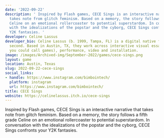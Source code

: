```yaml
---
date: '2022-09-22'
description: ' Inspired by Flash games, CECE Sings is an interactive narrative that
  takes note from glitch feminism. Based on a memory, the story follows a fifth grade
  Celine on an emotional rollercoaster to potential superstardom. In conversation
  with the idealizations of the popstar and the cyborg, CECE Sings confronts your
  Y2K fantasies. '
developer: Celine Lassus
developer_bio: Celine Lassus (b. 1999, Tampa, FL) is a digital native first, artist
  second. Based in Austin, TX, they work across interactive visual essays (or what
  you could call games), performance, video and installation.
image: /images/Archived-img/September-2022/games/cece-sings.png
layout: game
location: Austin, Texas
slug: 2022-09-22-cece-sings
social_links:
- handle: https://www.instagram.com/bimbointech/
  platform: instagram
  url: https://www.instagram.com/bimbointech/
title: CECE Sings
website: https://celinelassus.itch.io/cece-sings
---
```


 Inspired by Flash games, CECE Sings is an interactive narrative that takes note from glitch feminism. Based on a memory, the story follows a fifth grade Celine on an emotional rollercoaster to potential superstardom. In conversation with the idealizations of the popstar and the cyborg, CECE Sings confronts your Y2K fantasies. 